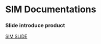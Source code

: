 # SIM Documentations

### Slide introduce product
[SIM SLIDE](https://docs.google.com/presentation/d/1MdmkF9Fdybax1I8BrpQtrdTZVxJpskdK7yqEclzIvVQ/edit?usp=sharing)
